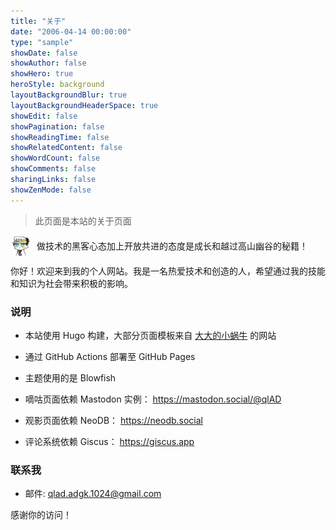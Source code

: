 ```yaml
---
title: "关于"
date: "2006-04-14 00:00:00"
type: "sample"
showDate: false
showAuthor: false
showHero: true
heroStyle: background
layoutBackgroundBlur: true
layoutBackgroundHeaderSpace: true
showEdit: false
showPagination: false
showReadingTime: false
showRelatedContent: false
showWordCount: false
showComments: false
sharingLinks: false
showZenMode: false
---
```


> 此页面是本站的关于页面

<div style="display: flex; align-items: center;">
    <img src="/avatar.webp" style="margin-right: 10px;">
    <span>做技术的黑客心态加上开放共进的态度是成长和越过高山幽谷的秘籍！</span>
</div>

你好！欢迎来到我的个人网站。我是一名热爱技术和创造的人，希望通过我的技能和知识为社会带来积极的影响。

### 说明

- 本站使用 Hugo 构建，大部分页面模板来自 [大大的小蜗牛](https://www.eallion.com/) 的网站

- 通过 GitHub Actions 部署至 GitHub Pages

- 主题使用的是 Blowfish

- 嘀咕页面依赖 Mastodon 实例： https://mastodon.social/@qlAD

- 观影页面依赖 NeoDB： https://neodb.social

- 评论系统依赖 Giscus： https://giscus.app

### 联系我

- 邮件: [qlad.adgk.1024@gmail.com](qlad.adgk.1024@gmail.com)

感谢你的访问！
